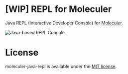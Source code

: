 # [WIP] REPL for Moleculer

Java REPL (Interactive Developer Console) for [Moleculer](https://github.com/berkesa/moleculer-java).

![Java-based REPL Console](https://github.com/moleculer-java/moleculer-java-repl/blob/master/docs/console-java.png)

# License
moleculer-java-repl is available under the [MIT license](https://tldrlegal.com/license/mit-license).
